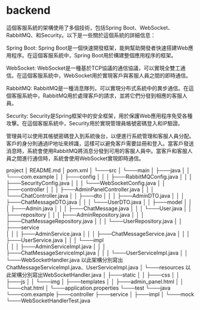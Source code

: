 # backend

這個客服系統的架構使用了多個技術，包括Spring Boot、WebSocket、RabbitMQ、和Security。以下是一些關於這個系統的詳細信息：

Spring Boot: Spring Boot是一個快速開發框架，能夠幫助開發者快速搭建Web應用程序。在這個客服系統中，Spring Boot用於構建整個應用程序的框架。

WebSocket: WebSocket是一種基於TCP協議的通信協議，可以實現全雙工通信。在這個客服系統中，WebSocket用於實現客戶與客服人員之間的即時通信。

RabbitMQ: RabbitMQ是一種消息隊列，可以實現分布式系統中的異步通信。在這個客服系統中，RabbitMQ用於處理客戶的請求，並將它們分發到相應的客服人員。

Security: Security是Spring框架中的安全框架，用於保護Web應用程序免受各種攻擊。在這個客服系統中，Security用於實現管理員帳號密碼登入和IP驗證。

管理員可以使用其帳號密碼登入到系統後台，以便進行系統管理和客服人員分配。客戶的身分則通過IP地址來辨識，這樣可以避免客戶需要註冊和登入。當客戶發送消息時，系統會使用RabbitMQ將消息分發到可用的客服人員中。當客戶和客服人員之間進行通信時，系統會使用WebSocket實現即時通信。

project
│   README.md
│   pom.xml
│
└───src
│   └───main
│       ├───java
│       │   └───com.example
│       │       ├───config
│       │       │   ├───RabbitMQConfig.java
│       │       │   ├───SecurityConfig.java
│       │       │   └───WebSocketConfig.java
│       │       ├───controller
│       │       │   ├───AdminPanelController.java
│       │       │   └───ChatController.java
│       │       ├───dto
│       │       │   ├───AdminDTO.java
│       │       │   ├───ChatMessageDTO.java
│       │       │   └───UserDTO.java
│       │       ├───model
│       │       │   ├───Admin.java
│       │       │   ├───ChatMessage.java
│       │       │   └───User.java
│       │       ├───repository
│       │       │   ├───AdminRepository.java
│       │       │   ├───ChatMessageRepository.java
│       │       │   └───UserRepository.java
│       │       ├───service   
│       │       │   ├───AdminService.java
│       │       │   ├───ChatMessageService.java
│       │       │   ├───UserService.java
│       │       │   └───impl    
│       │       │       ├───AdminServiceImpl.java
│       │       │       ├───ChatMessageServiceImpl.java
│       │       │       └───UserServiceImpl.java
│       │       └───WebSocketHandler.java   以此架構分別寫出ChatMessageServiceImpl.java、UserServiceImpl.java
│       └───resources   以此架構分別寫出WebSocketHandler.java
│           ├───static
│           │   ├───css
│           │   ├───js
│           │   └───img
│           ├───templates
│           │   ├───admin_panel.html
│           │   └───chat.html
│           └───application.properties
└───test
    └───java
        └───com.example
            ├───controller
            ├───service
            │   ├───impl
            │   └───mock
            └───WebSocketHandlerTest.java


